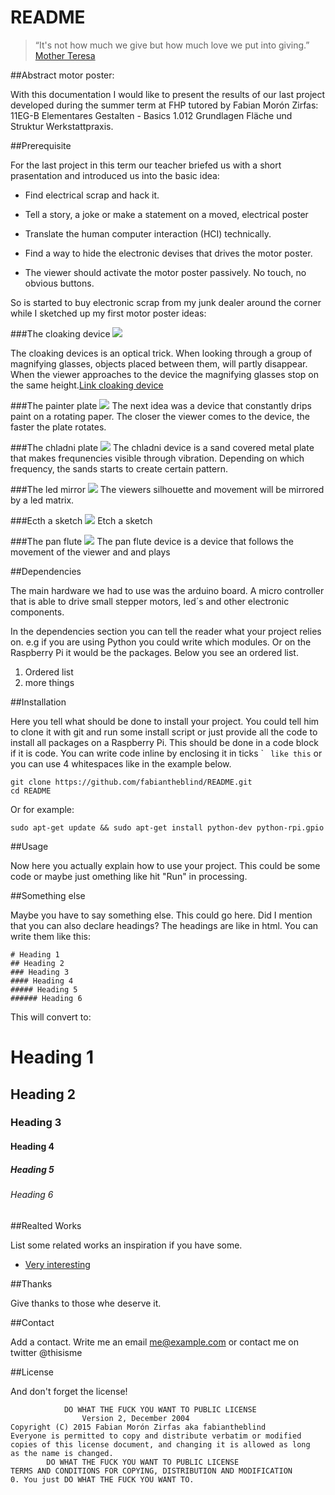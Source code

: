 README
======


> “It's not how much we give but how much love we put into giving.”   
> [Mother Teresa](https://en.wikipedia.org/wiki/Mother_Teresa)

##Abstract motor poster:  

With this documentation I would like to present the results of our last project developed during the summer term at FHP tutored by Fabian Morón Zirfas: 11EG-B Elementares Gestalten - Basics 1.012 Grundlagen Fläche und Struktur
Werkstattpraxis.


##Prerequisite  

For the last project in this term our teacher briefed us with a short prasentation and introduced us into the basic idea:

- Find electrical scrap and hack it.

- Tell a story, a joke or make a statement on a moved, electrical poster

- Translate the human computer interaction (HCI) technically.

- Find a way to hide the electronic devises that drives the motor poster.

- The viewer should activate the motor poster passively. No touch, no obvious buttons.      

So is started to buy electronic scrap from my junk dealer around the corner while I sketched up my first motor poster ideas:

###The cloaking device
![](images/2015_09_28_BIlder_Github_1920x1080.png)

The cloaking devices is an optical trick. When looking through a group of magnifying glasses, objects placed between them, will partly disappear. When the viewer approaches to the device the magnifying glasses stop on the same height.[Link cloaking device](http://www.rochester.edu/newscenter/watch-rochester-cloak-uses-ordinary-lenses-to-hide-objects-across-continuous-range-of-angles-70592/ )  

###The painter plate
![](images/2015_09_28_BIlder_Github_1920x10802.png)
The next idea was a device that constantly drips paint on a rotating paper. The closer the viewer comes to the device, the faster the plate rotates.

###The chladni plate
![](images/2015_09_28_BIlder_Github_1920x10804.png)
The chladni device is a sand covered metal plate that makes frequnencies visible through vibration. Depending on which frequency, the sands starts to create certain pattern.         

###The led mirror
![](images/2015_09_28_BIlder_Github_1920x10805.png)
The viewers silhouette and movement will be mirrored by a led matrix.   

###Ecth a sketch
![](images/2015_09_28_BIlder_Github_1920x10806.png)
Etch a sketch

###The pan flute
![](images/2015_09_28_BIlder_Github_1920x10807.png)
The pan flute device is a device that follows the movement of the viewer and and plays  


##Dependencies  

The main hardware we had to use was the arduino board. A micro controller that is able to drive small stepper motors, led´s and other electronic components.



In the dependencies section you can tell the reader what your project relies on. e.g if you are using Python you could write which modules. Or on the Raspberry Pi it would be the packages. Below you see an ordered list.  

1. Ordered list  
2. more things  

##Installation  

Here you tell what should be done to install your project. You could tell him to clone it with git and run some install script or just provide all the code to install all packages on a Raspberry Pi. This should be done in a code block if it is code. You can write code inline by enclosing it in ticks \` ` like this` or you can use 4 whitespaces like in the example below.  

    git clone https://github.com/fabiantheblind/README.git
    cd README

Or for example:  

    sudo apt-get update && sudo apt-get install python-dev python-rpi.gpio

##Usage  

Now here you actually explain how to use your project. This could be some code or maybe just omething like hit "Run" in processing.  

##Something else  

Maybe you have to say something else. This could go here. Did I mention that you can also declare headings? The headings are like in html. You can write them like this:  

    # Heading 1
    ## Heading 2
    ### Heading 3
    #### Heading 4
    ##### Heading 5
    ###### Heading 6

This will convert to:  

# Heading 1
## Heading 2
### Heading 3
#### Heading 4
##### Heading 5
###### Heading 6

##Realted Works  

List some related works an inspiration if you have some.  

- [Very interesting](http://example.com)  

##Thanks  

Give thanks to those whe deserve it.  

##Contact  

Add a contact. Write me an email <me@example.com> or contact me on twitter @thisisme  

##License  

And don't forget the license!

                DO WHAT THE FUCK YOU WANT TO PUBLIC LICENSE
                    Version 2, December 2004
    Copyright (C) 2015 Fabian Morón Zirfas aka fabiantheblind
    Everyone is permitted to copy and distribute verbatim or modified
    copies of this license document, and changing it is allowed as long
    as the name is changed.
            DO WHAT THE FUCK YOU WANT TO PUBLIC LICENSE
    TERMS AND CONDITIONS FOR COPYING, DISTRIBUTION AND MODIFICATION
    0. You just DO WHAT THE FUCK YOU WANT TO.
